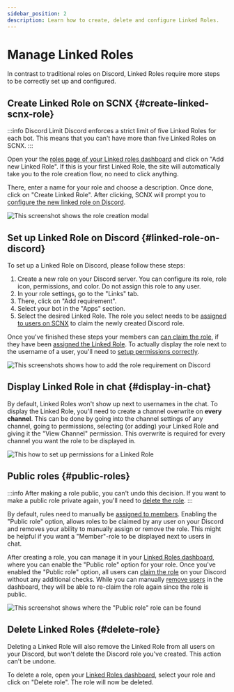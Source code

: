 ```yaml
---
sidebar_position: 2
description: Learn how to create, delete and configure Linked Roles.
---
```


# Manage Linked Roles

In contrast to traditional roles on Discord, Linked Roles require more steps to be correctly set up and configured.

## Create Linked Role on SCNX {#create-linked-scnx-role}

:::info Discord Limit
Discord enforces a strict limit of five Linked Roles for each bot. This means that you can't have more than five Linked
Roles on SCNX.
:::

Open your the [roles page of your Linked roles dashboard](https://scnx.app/glink?page=linked-roles/roles) and click on
"Add new Linked Role". If this is your first Linked Role, the site will automatically take you to the role creation
flow, no need to click anything.

There, enter a name for your role and choose a description. Once done, click on "Create Linked Role". After clicking,
SCNX will prompt you to [configure the new linked role on Discord](#linked-role-on-discord).

![This screenshot shows the role creation modal](@site/docs/assets/linked-roles/role-managment/add-new-role.png)

## Set up Linked Role on Discord {#linked-role-on-discord}

To set up a Linked Role on Discord, please follow these steps:

1. Create a new role on your Discord server. You can configure its role, role icon, permissions, and color. Do not
   assign this role to any user.
2. In your role settings, go to the "Links" tab.
3. There, click on "Add requirement".
4. Select your bot in the "Apps" section.
5. Select the desired Linked Role. The role you select needs to
   be [assigned to users on SCNX](./user-managment#add-role) to claim the newly created Discord role.

Once you've finished these steps your members can [can claim the role](./claim-roles.md), if they have
been [assigned the Linked Role](./user-managment#add-role).
To actually display the role next to the username of a user, you'll need
to [setup permissions correctly](#display-in-chat).

![This screenshots shows how to add the role requirement on Discord](@site/docs/assets/linked-roles/role-managment/role-discord-settings.png)

## Display Linked Role in chat {#display-in-chat}

By default, Linked Roles won't show up next to usernames in the chat. To display the Linked Role, you'll need to create
a channel overwrite on **every channel**. This can be done by going into the channel settings of any channel, going to
permissions, selecting (or adding) your Linked Role and giving it the "View Channel" permission. This overwrite is
required for every channel you want the role to be displayed in.

![This how to set up permissions for a Linked Role](@site/docs/assets/linked-roles/role-managment/display-role-in-chat.png)

## Public roles {#public-roles}

:::info
After making a role public, you can't undo this decision. If you want to make a public role private again, you'll need
to [delete the role](#delete-role).
:::

By default, rules need to manually be [assigned to members](./user-managment). Enabling the "Public role" option, allows
roles to be claimed by any user on your Discord and removes your ability to manually assign or remove the role. This
might be helpful if you want a "Member"-role to be displayed next to users in chat.

After creating a role, you can manage it
in your [Linked Roles dashboard](https://scnx.app/glink?page=linked-roles/roles), where you can enable the "Public role"
option for your role. Once you've enabled the "Public role" option, all users can [claim the role](./claim-roles) on
your Discord without any
additional checks. While you can manually [remove users](./user-managment#delete-user) in the dashboard, they will be
able to re-claim the role again since the role is public.

![This screenshot shows where the \"Public role\" role can be found](@site/docs/assets/linked-roles/role-managment/public-role.png)

## Delete Linked Roles {#delete-role}

Deleting a Linked Role will also remove the Linked Role from all users on your Discord, but won't delete the Discord
role you've created. This action can't be undone.

To delete a role, open your [Linked Roles dashboard](https://scnx.app/glink?page=linked-roles/roles), select your role
and click on "Delete role". The role will now be deleted.